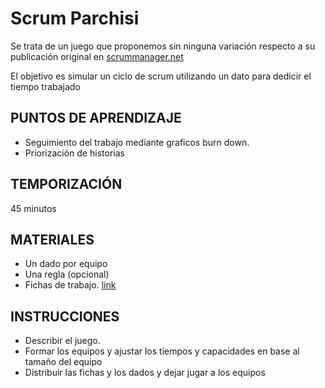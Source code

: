 <link rel="stylesheet" type="text/css" href= "../estilo.css" media="screen" />

# Scrum Parchisi

Se trata de un juego que proponemos sin ninguna variación respecto a su publicación original en [scrummanager.net](https://www.scrummanager.net/oks/course/view.php?id=13&section=1)

El objetivo es simular un ciclo de scrum utilizando un dato para dedicir el tiempo trabajado

## PUNTOS DE APRENDIZAJE

- Seguimiento del trabajo mediante graficos burn down.
- Priorización de historias

## TEMPORIZACIÓN

45 minutos

## MATERIALES

- Un dado por equipo
- Una regla (opcional)
- Fichas de trabajo. [link](ficha.pdf)

## INSTRUCCIONES

- Describir el juego.
- Formar los equipos y ajustar los tiempos y capacidades en base al tamaño del equipo
- Distribuir las fichas y los dados y dejar jugar a los equipos
